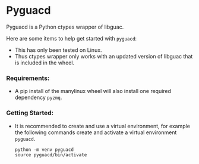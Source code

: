 # Pyguacd

Pyguacd is a Python ctypes wrapper of libguac.

Here are some items to help get started with `pyguacd`:
- This has only been tested on Linux.
- Thus ctypes wrapper only works with an updated version of libguac that is included in the wheel.

### Requirements:
- A pip install of the manylinux wheel will also install one required dependency `pyzmq`.

### Getting Started:
- It is recommended to create and use a virtual environment,
  for example the following commands create and activate a virtual environment `pyguacd`.
  ```
  python -m venv pyguacd
  source pyguacd/bin/activate
  ```
